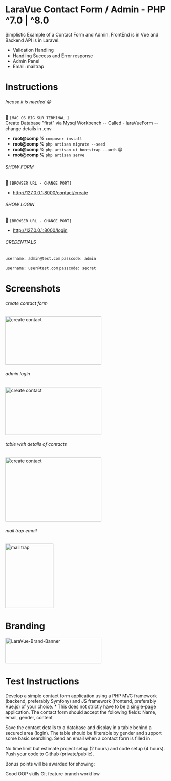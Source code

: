 # LaraVue Contact Form / Admin - PHP ^7.0 | ^8.0 
Simplistic Example of a Contact Form and Admin. FrontEnd is in Vue and Backend API is in Laravel.
* Validation Handling
* Handling Success and Error response 
* Admin Panel
* Email: mailtrap


[//]: <> (// This is confusing, I KNOW, so let me explain it to you)
# Instructions
###### Incase it is needed :grin:
:checkered_flag: ```[MAC OS BIG SUR TERMINAL ]```  
Create Database "first" via Mysql Workbench -- 
Called - laraVueForm -- change details in .env


- **root@comp %** ```composer install```
- **root@comp %** ```php artisan migrate --seed```
- **root@comp %** ```php artisan ui bootstrap --auth``` :grin:
- **root@comp %** ```php artisan serve```

[//]: <> (// put here so I dont have to redo it again for another test => copy paste :-/)
[//]: <> (// composer require laravel/ui)
[//]: <> (// php artisan key:generate`)
[//]: <> (// php artisan ui vue --auth`)
[//]: <> (// php artisan session:table)
[//]: <> (// npm install)
[//]: <> (// npm run dev)


###### SHOW FORM
:checkered_flag: ```[BROWSER URL - CHANGE PORT]``` 
- <a href="http://127.0.0.1:8000/contact/create">http://127.0.0.1:8000/contact/create</a>

###### SHOW LOGIN
:checkered_flag: ```[BROWSER URL - CHANGE PORT]``` 
- <a href="http://127.0.0.1:8000/login">http://127.0.0.1:8000/login</a>

###### CREDENTIALS
```username: admin@test.com```
```passcode: admin```

```username: user@test.com```
```passcode: secret```


# Screenshots

###### create contact form
<img src="https://raw.githubusercontent.com/DeanDevel/DevTests/main/2022/SocialPlaces/images/sendmessage.png" alt="create contact" width="300" height="150">


###### admin login
<img src="https://raw.githubusercontent.com/DeanDevel/DevTests/main/2022/SocialPlaces/images/adminlogin.png" alt="create contact" width="300" height="150">


###### table with details of contacts
<img src="https://raw.githubusercontent.com/DeanDevel/DevTests/main/2022/SocialPlaces/images/tablecontacts.png" alt="create contact" width="300" height="200">



###### mail trap email
<img src="https://raw.githubusercontent.com/DeanDevel/DevTests/main/2022/SocialPlaces/images/mailtrapemail.png" alt="mail trap" width="150" height="200">



# Branding
<img src="https://raw.githubusercontent.com/DeanDevel/DevTests/main/2022/SocialPlaces/images/0*SzXGvcdI4j0iEWpX.png" alt="LaraVue-Brand-Banner" width="300" height="80">





# Test Instructions
Develop a simple contact form application using a PHP MVC framework (backend, preferably Symfony) and JS framework (frontend, preferably Vue.js) of your choice. * This does not strictly have to be a single-page application. The contact form should accept the following fields: Name, email, gender, content
 
Save the contact details to a database and display in a table behind a secured area (login). The table should be filterable by gender and support some basic searching. Send an email when a contact form is filled in.
 
No time limit but estimate project setup (2 hours) and code setup (4 hours). Push your code to Github (private/public).
 
Bonus points will be awarded for showing:
 
Good OOP skills
Git feature branch workflow
